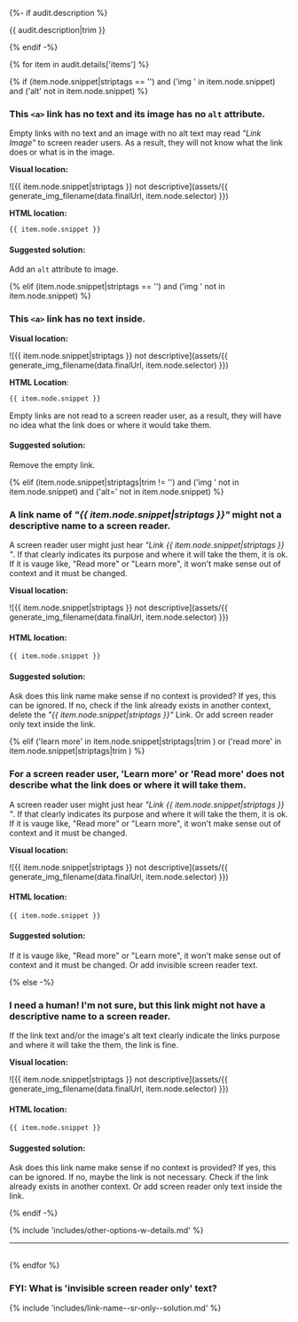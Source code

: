 {%- if audit.description %}

{{ audit.description|trim }}

{% endif -%}

{% for item in audit.details['items'] %}

{% if (item.node.snippet|striptags == '') and ('img ' in item.node.snippet) and ('alt' not in item.node.snippet)  %}

### This `<a>` link has no text and its image has no `alt` attribute.

Empty links with no text and an image with no alt text may read _"Link Image"_ to screen reader users. As a result, they will not know what the link does or what is in the image.

__Visual location:__

![{{ item.node.snippet|striptags }} not descriptive](assets/{{ generate_img_filename(data.finalUrl, item.node.selector) }})

__HTML location:__

```html
{{ item.node.snippet }}
```

#### Suggested solution:
Add an `alt` attribute to image.

{% elif (item.node.snippet|striptags == '') and ('img ' not in item.node.snippet)  %}

### This `<a>` link has no text inside.

__Visual location:__

![{{ item.node.snippet|striptags }} not descriptive](assets/{{ generate_img_filename(data.finalUrl, item.node.selector) }})

__HTML Location__:

```html
{{ item.node.snippet }}
```
Empty links are not read to a screen reader user, as a result, they will have no idea what the link does or where it would take them.

#### Suggested solution:

Remove the empty link.



{% elif (item.node.snippet|striptags|trim != '') and ('img ' not in item.node.snippet) and ('alt=' not in item.node.snippet) %}

### A link name of _"{{ item.node.snippet|striptags }}"_ might not a descriptive name to a screen reader.

A screen reader user might just hear _"Link {{ item.node.snippet|striptags }} "_. If that clearly indicates its purpose and where it will take the them, it is ok.  If it is vauge like, "Read more" or "Learn more", it won't make sense out of context and it must be changed.

__Visual location:__

![{{ item.node.snippet|striptags }} not descriptive](assets/{{ generate_img_filename(data.finalUrl, item.node.selector) }})

#### HTML location:

```html
{{ item.node.snippet }}
```

#### Suggested solution:

Ask does this link name make sense if no context is provided? If yes, this can be ignored.  If no, check if the link already exists in another context, delete the _"{{ item.node.snippet|striptags }}"_ Link. Or add screen reader only text inside the link.



{% elif ('learn more' in item.node.snippet|striptags|trim ) or ('read more' in item.node.snippet|striptags|trim ) %}

### For a screen reader user, 'Learn more' or 'Read more' does not describe what the link does or where it will take them.

A screen reader user might just hear _"Link {{ item.node.snippet|striptags }} "_. If that clearly indicates its purpose and where it will take the them, it is ok.  If it is vauge like, "Read more" or "Learn more", it won't make sense out of context and it must be changed.

__Visual location:__

![{{ item.node.snippet|striptags }} not descriptive](assets/{{ generate_img_filename(data.finalUrl, item.node.selector) }})

#### HTML location:

```html
{{ item.node.snippet }}
```

#### Suggested solution:

If it is vauge like, "Read more" or "Learn more", it won't make sense out of context and it must be changed. Or add invisible screen reader text.



{% else -%}

### I need a human! I'm not sure, but this link might not have a descriptive name to a screen reader.

If the link text and/or the image's alt text clearly indicate the links purpose and where it will take the them, the link is fine.

__Visual location:__

![{{ item.node.snippet|striptags }} not descriptive](assets/{{ generate_img_filename(data.finalUrl, item.node.selector) }})

#### HTML location:

```html
{{ item.node.snippet }}
```

#### Suggested solution:

Ask does this link name make sense if no context is provided? If yes, this can be ignored.  If no, maybe the link is not necessary.  Check if the link already exists in another context. Or add screen reader only text inside the link.

{% endif -%}

{% include 'includes/other-options-w-details.md' %}

<hr>

<br>
{% endfor %}

### FYI: What is 'invisible screen reader only' text?

{% include 'includes/link-name--sr-only--solution.md' %}